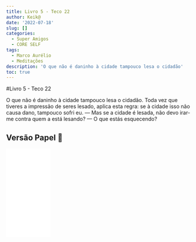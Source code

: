 ```yaml
---
title: Livro 5 - Teco 22
author: Keik@
date: '2022-07-18'
slug: []
categories:
  - Super Amigos
  - CORE SELF
tags:
  - Marco Aurélio
  - Meditações
description: 'O que não é daninho à cidade tampouco lesa o cidadão'
toc: true
---
```


#Livro 5 - Teco 22

O que não é daninho à cidade tampouco lesa o cidadão. Toda vez que tiveres a impressão de seres lesado, aplica esta regra: se à cidade isso não causa dano, tampouco sofri eu. — Mas se a cidade é lesada, não devo irar-me contra quem a está lesando? — O que estás esquecendo?

## Versão Papel :book:
<iframe style="width:120px;height:240px;" marginwidth="0" marginheight="0" scrolling="no" frameborder="0" src="//ws-na.amazon-adsystem.com/widgets/q?ServiceVersion=20070822&OneJS=1&Operation=GetAdHtml&MarketPlace=BR&source=ss&ref=as_ss_li_til&ad_type=product_link&tracking_id=mundodekeika-20&language=pt_BR&marketplace=amazon&region=BR&placement=B092FVY4BB&asins=B092FVY4BB&linkId=37c5ec14221f61f811029aa88b520891&show_border=true&link_opens_in_new_window=true"></iframe>

